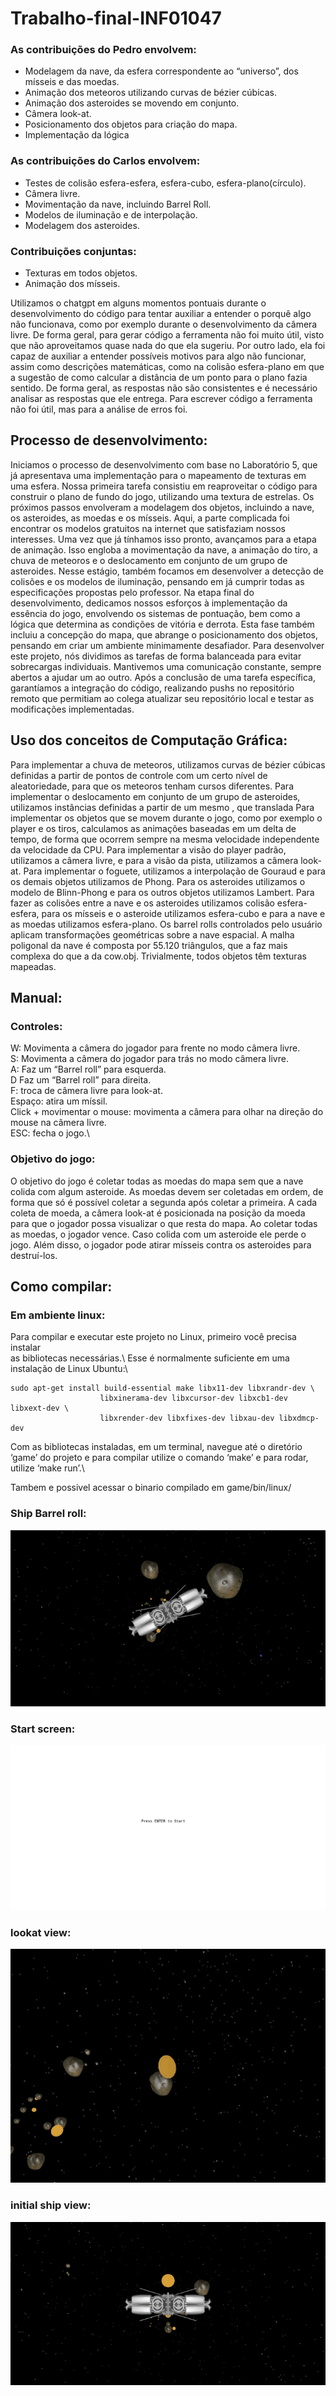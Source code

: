 # Trabalho-final-INF01047

### As contribuições do Pedro envolvem: 
- Modelagem da nave, da esfera correspondente ao “universo”, dos mísseis e das moedas.
- Animação dos meteoros utilizando curvas de bézier cúbicas.
- Animação dos asteroides se movendo em conjunto. 
- Câmera look-at.
- Posicionamento dos objetos para criação do mapa. 
- Implementação da lógica 

### As contribuições do Carlos envolvem:
- Testes de colisão esfera-esfera, esfera-cubo, esfera-plano(círculo).
- Câmera livre.
- Movimentação da nave, incluindo Barrel Roll.
- Modelos de iluminação e de interpolação.
- Modelagem dos asteroides.

### Contribuições conjuntas:
- Texturas em todos objetos.
- Animação dos mísseis.

Utilizamos o chatgpt em alguns momentos pontuais durante o desenvolvimento do código para tentar auxiliar a entender o porquê algo não funcionava, como por exemplo durante o desenvolvimento da câmera livre. De forma geral, para gerar código a ferramenta não foi muito útil, visto que não aproveitamos quase nada do que ela sugeriu. Por outro lado, ela foi capaz de auxiliar a entender possíveis motivos para algo não funcionar, assim como descrições matemáticas, como na colisão esfera-plano em que a sugestão de como calcular a distância de um ponto para o plano fazia sentido. De forma geral, as respostas não são consistentes e é necessário analisar as respostas que ele entrega. Para escrever código a ferramenta não foi útil, mas para a análise de erros foi.










## Processo de desenvolvimento:

Iniciamos o processo de desenvolvimento com base no Laboratório 5, que já apresentava uma implementação para o mapeamento de texturas em uma esfera. Nossa primeira tarefa consistiu em reaproveitar o código para construir o plano de fundo do jogo, utilizando uma textura de estrelas.
Os próximos passos envolveram a modelagem dos objetos, incluindo a nave, os asteroides, as moedas e os mísseis. Aqui, a parte complicada foi encontrar os modelos gratuitos na internet que satisfaziam nossos interesses.
Uma vez que já tínhamos isso pronto, avançamos para a etapa de animação. Isso engloba a movimentação da nave, a animação do tiro, a chuva de meteoros e o deslocamento em conjunto de um grupo de asteroides. Nesse estágio, também focamos em desenvolver a detecção de colisões e os modelos de iluminação, pensando em já cumprir todas as especificações propostas pelo professor.
Na etapa final do desenvolvimento, dedicamos nossos esforços à implementação da essência do jogo, envolvendo os sistemas de pontuação, bem como a lógica que determina as condições de vitória e derrota. Esta fase também incluiu a concepção do mapa, que abrange o posicionamento dos objetos, pensando em criar um ambiente minimamente desafiador. 
Para desenvolver este projeto, nós dividimos as tarefas de forma balanceada para evitar sobrecargas individuais. Mantivemos uma comunicação constante, sempre abertos a ajudar um ao outro. Após a conclusão de uma tarefa específica, garantíamos a integração do código, realizando pushs no repositório remoto que permitiam ao colega atualizar seu repositório local e testar as modificações implementadas.







## Uso dos conceitos de Computação Gráfica:


Para implementar a chuva de meteoros, utilizamos curvas de bézier cúbicas definidas a partir de pontos de controle com um certo nível de aleatoriedade, para que os meteoros tenham cursos diferentes.
Para implementar o deslocamento em conjunto de um grupo de asteroides, utilizamos instâncias definidas a partir de um mesmo  , que translada
Para implementar os objetos que se movem durante o jogo, como por exemplo o player e os tiros, calculamos as animações baseadas em um delta de tempo, de forma que ocorrem sempre na mesma velocidade independente da velocidade da CPU.
Para implementar a visão do player padrão, utilizamos a câmera livre, e para a visão da pista, utilizamos a câmera look-at.
Para implementar o foguete, utilizamos a interpolação de Gouraud e para os demais objetos utilizamos de Phong.
Para os asteroides utilizamos o modelo de Blinn-Phong e para os outros objetos utilizamos Lambert.
Para fazer as colisões entre a nave e os asteroides utilizamos colisão esfera-esfera, para os mísseis e o asteroide utilizamos esfera-cubo e para a nave e as moedas utilizamos esfera-plano.
Os barrel rolls controlados pelo usuário aplicam transformações geométricas sobre a nave espacial.
A malha poligonal da nave é composta por 55.120 triângulos, que a faz mais complexa do que a da cow.obj.
Trivialmente, todos objetos têm texturas mapeadas.

## Manual:


### Controles:
W: Movimenta a câmera do jogador para frente no modo câmera livre.\
S: Movimenta a câmera do jogador para trás no modo câmera livre.\
A: Faz um “Barrel roll” para esquerda.\
D Faz um “Barrel roll” para direita.\
F: troca de câmera livre para look-at.\
Espaço: atira um míssil.\
Click + movimentar o mouse: movimenta a câmera para olhar na direção do mouse na câmera livre.\
ESC: fecha o jogo.\

### Objetivo do jogo:
O objetivo do jogo é coletar todas as moedas do mapa sem que a nave colida com algum asteroide. As moedas devem ser coletadas em ordem, de forma que só é possível coletar a segunda após coletar a primeira. A cada coleta de moeda, a câmera look-at é posicionada na posição da moeda para que o jogador possa visualizar o que resta do mapa. Ao coletar todas as moedas, o jogador vence. Caso colida com um asteroide ele perde o jogo. Além disso, o jogador pode atirar mísseis contra os asteroides para destruí-los. 


## Como compilar:

### Em ambiente linux:
Para compilar e executar este projeto no Linux, primeiro você precisa instalar\
as bibliotecas necessárias.\ 
Esse é normalmente suficiente em uma instalação de Linux Ubuntu:\

	sudo apt-get install build-essential make libx11-dev libxrandr-dev \
                     	libxinerama-dev libxcursor-dev libxcb1-dev libxext-dev \
                     	libxrender-dev libxfixes-dev libxau-dev libxdmcp-dev
		      

Com as bibliotecas instaladas, em um terminal, navegue até o diretório ‘game’ do projeto e para compilar utilize o comando ‘make’ e para rodar, utilize ‘make run’.\

Tambem e possivel acessar o binario compilado em game/bin/linux/


### Ship Barrel roll:
![Alt](/images/flip.png "Ship Barrel roll")

### Start screen:
![Alt](/images/start.png "Start screnn")

### lookat view:
![Alt](/images/lookat.png "lookat view")

### initial ship view:
![Alt](/images/map.png "initial ship view")


